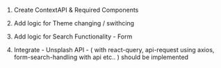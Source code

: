 1. Create ContextAPI & Required Components

2. Add logic for Theme changing / swithcing

3. Add logic for Search Functionality - Form

<!-- url : https://api.unsplash.com/photos/?client_id=YOUR_ACCESS_KEY -->

4. Integrate - Unsplash API -  ( with react-query, api-request using axios, form-search-handling with api etc.. ) should be implemented